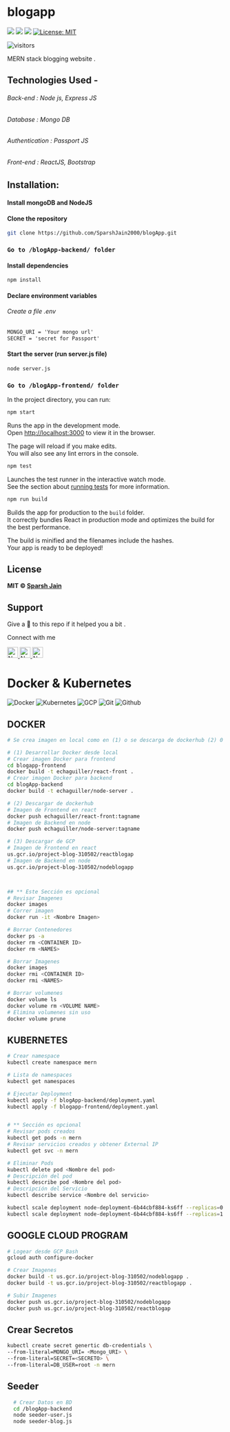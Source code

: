 # blogapp 

[![](https://img.shields.io/static/v1?message=Front-end&label=react&logo=react&color=skyblue&style=for-the-badge)](https://reactjs.org/)
[![](https://img.shields.io/static/v1?message=Back-end&label=NodeJS&logo=javascript&color=orange&style=for-the-badge)](https://nodejs.org/en/)
[![](https://img.shields.io/static/v1?message=Database&label=MongoDB&logo=mongodb&color=blue&style=for-the-badge)](https://www.mongodb.com/)
[![License: MIT](https://img.shields.io/github/license/SparshJain2000/blogApp?style=for-the-badge)](https://opensource.org/licenses/MIT)

![visitors](https://visitor-badge.laobi.icu/badge?page_id=SparshJain2000.blogApp)

 MERN stack blogging website .
 
## Technologies Used -
 ###### Back-end : Node  js, Express JS
 ###### Database : Mongo DB
 ###### Authentication : Passport JS
 ###### Front-end : ReactJS, Bootstrap
 
## Installation:
  #### Install mongoDB and NodeJS
  #### Clone the repository
  ```bash
  git clone https://github.com/SparshJain2000/blogApp.git
  ```
  ### `Go to /blogApp-backend/ folder`
  #### Install dependencies
  ```bash
  npm install
  ```
  #### Declare environment variables
  ###### Create a file .env 
  ```txt
  MONGO_URI = 'Your mongo url'
  SECRET = 'secret for Passport'
  ```
  #### Start the server (run server.js file)
  ```bash
  node server.js
  ```
  ### `Go to /blogApp-frontend/ folder`
  In the project directory, you can run:

```bash
npm start
```

Runs the app in the development mode.<br /> 
Open [http://localhost:3000](http://localhost:3000) to view it in the browser.

The page will reload if you make edits.<br />
You will also see any lint errors in the console.

```bash
npm test
```

Launches the test runner in the interactive watch mode.<br />
See the section about [running tests](https://facebook.github.io/create-react-app/docs/running-tests) for more information.

```bash
npm run build
```

Builds the app for production to the `build` folder.<br />
It correctly bundles React in production mode and optimizes the build for the best performance.

The build is minified and the filenames include the hashes.<br />
Your app is ready to be deployed!
## License

**MIT &copy; [Sparsh Jain](https://github.com/SparshJain2000/blogApp/blob/master/LICENSE)**

## Support
Give a 🌟 to this repo if it helped you a bit .

Connect with me


<a href="mailto:jainsparsh0801@gmail.com" ><img height="25" alt="Nodejs" src="https://img.shields.io/static/v1.svg?message=jainsparsh0801@gmail.com&label=send&style=flat-square&logo=gmail&color=red&logoColor=red&colorA=grey&link=mailto:jainsparsh0801@gmail.com" /> </a> <a href="https://www.github.com/SparshJain2000/" ><img height="25" alt="Nodejs" src="https://img.shields.io/static/v1.svg?label=follow&message=@SparshJain2000&color=grey&logo=github&style=for-the-badge&logoColor=white&colorA=black" /> </a> <a href="https://www.linkedin.com/in/sparsh-jain-87379a168/" ><img height="25" alt="Nodejs" src="https://img.shields.io/static/v1.svg?label=connect&message=@SparshJain&color=success&logo=linkedin&style=for-the-badge&logoColor=white&colorA=blue" /> </a>


 # Docker & Kubernetes

![Docker](https://img.shields.io/badge/Docker-2CA5E0?style=for-the-badge&logo=docker&logoColor=white)
![Kubernetes](https://img.shields.io/badge/Kubernetes-2CA5E0?style=for-the-badge&logo=kubernetes&logoColor=white)
![GCP](https://img.shields.io/badge/Google_Cloud-2CA5E0?style=for-the-badge&logo=google-cloud&logoColor=white)
![Git](https://img.shields.io/badge/Git-F05032?style=for-the-badge&logo=git&logoColor=white)
![Github](https://img.shields.io/badge/GitHub-100000?style=for-the-badge&logo=github&logoColor=white) </br>


## DOCKER


```bash
# Se crea imagen en local como en (1) o se descarga de dockerhub (2) 0 (3) desde GCP

# (1) Desarrollar Docker desde local 
# Crear imagen Docker para frontend 
cd blogapp-frontend
docker build -t echaguiller/react-front .
# Crear imagen Docker para backend 
cd blogApp-backend
docker build -t echaguiller/node-server .

# (2) Descargar de dockerhub
# Imagen de Frontend en react
docker push echaguiller/react-front:tagname
# Imagen de Backend en node
docker push echaguiller/node-server:tagname

# (3) Descargar de GCP
# Imagen de Frontend en react
us.gcr.io/project-blog-310502/reactblogap
# Imagen de Backend en node
us.gcr.io/project-blog-310502/nodeblogapp



## ** Este Sección es opcional
# Revisar Imagenes
docker images
# Correr imagen
docker run -it <Nombre Imagen>

# Borrar Contenedores
docker ps -a
docker rm <CONTAINER ID>
docker rm <NAMES>

# Borrar Imagenes
docker images
docker rmi <CONTAINER ID>
docker rmi <NAMES>

# Borrar volumenes
docker volume ls
docker volume rm <VOLUME NAME>
# Elimina volumenes sin uso
docker volume prune
```


## KUBERNETES


```bash
# Crear namespace
kubectl create namespace mern

# Lista de namespaces
kubectl get namespaces

# Ejecutar Deployment
kubectl apply -f blogApp-backend/deployment.yaml
kubectl apply -f blogapp-frontend/deployment.yaml


# ** Sección es opcional
# Revisar pods creados
kubectl get pods -n mern
# Revisar servicios creados y obtener External IP
kubectl get svc -n mern

# Eliminar Pods
kubectl delete pod <Nombre del pod>
# Descripción del pod
kubectl describe pod <Nombre del pod> 
# Descripción del Servicio
kubectl describe service <Nombre del servicio>

kubectl scale deployment node-deployment-6b44cbf884-ks6ff --replicas=0
kubectl scale deployment node-deployment-6b44cbf884-ks6ff --replicas=1
```


## GOOGLE CLOUD PROGRAM

```bash
# Logear desde GCP Bash
gcloud auth configure-docker

# Crear Imagenes
docker build -t us.gcr.io/project-blog-310502/nodeblogapp .
docker build -t us.gcr.io/project-blog-310502/reactblogapp .

# Subir Imagenes
docker push us.gcr.io/project-blog-310502/nodeblogapp
docker push us.gcr.io/project-blog-310502/reactblogap
```

## Crear Secretos

```bash
kubectl create secret genertic db-credentials \
--from-literal=MONGO_URI= <Mongo_URI> \
--from-literal=SECRET=<SECRETO> \
--from-literal=DB_USER=root -n mern
```


## Seeder

```bash
  # Crear Datos en BD
  cd /blogApp-backend
  node seeder-user.js
  node seeder-blog.js
```
